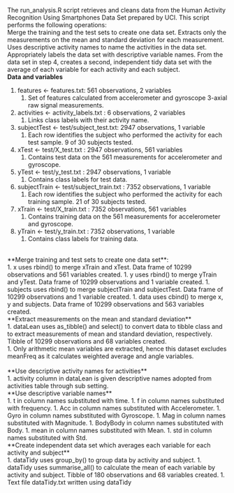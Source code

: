 The run_analysis.R script retrieves and cleans data from the Human Activity Recognition Using Smartphones Data Set prepared by UCI. This script performs the following operations:<br/>
Merge the training and the test sets to create one data set.
Extracts only the measurements on the mean and standard deviation for each measurement.
Uses descriptive activity names to name the activities in the data set.
Appropriately labels the data set with descriptive variable names.
From the data set in step 4, creates a second, independent tidy data set with the average of each variable for each activity and each subject.
<br/>
**Data and variables**<br/>
1. features <- features.txt: 561 observations, 2 variables  
   1. Set of features calculated from accelerometer and gyroscope 3-axial raw signal measurements.
1. activities <- activity_labels.txt : 6 observations, 2 variables  
   1. Links class labels with their activity name.
1. subjectTest <- test/subject_test.txt: 2947 observations, 1 variable  
   1. Each row identifies the subject who performed the activity for each test sample. 9 of 30 subjects tested.
1. xTest <- test/X_test.txt : 2947 observations, 561 variables  
   1. Contains test data on the 561 measurements for accelerometer and gyroscope.
1. yTest <- test/y_test.txt : 2947 observations, 1 variable  
   1. Contains class labels for test data.
1. subjectTrain <- test/subject_train.txt : 7352 observations, 1 variable  
   1. Each row identifies the subject who performed the activity for each training sample. 21 of 30 subjects tested.
1. xTrain <- test/X_train.txt : 7352 observations, 561 variables  
   1. Contains training data on the 561 measurements for accelerometer and gyroscope.
1. yTrain <- test/y_train.txt : 7352 observations, 1 variable  
   1. Contains class labels for training data.
<br/>
**Merge training and test sets to create one data set**:<br/>
1. x uses rbind() to merge xTrain and xTest. Data frame of 10299 observations and 561 variables created.
1. y uses rbind() to merge yTrain and yTest. Data frame of 10299 observations and 1 variable created.
1. subjects uses rbind() to merge subjectTrain and subjectTest. Data frame of 10299 observations and 1 variable created.
1. data uses cbind() to merge x, y and subjects. Data frame of 10299 observations and 563 variables created.
<br/>
**Extract measurements on the mean and standard deviation**<br/>
1. dataLean uses as_tibble() and select() to convert data to tibble class and to extract measurements of mean and standard deviation, respectively. Tibble of 10299 observations and 68 variables created.<br/>
1. Only arithmetic mean variables are extracted, hence this dataset excludes meanFreq as it calculates weighted average and angle variables.<br/>
<br/>
**Use descriptive activity names for activities**<br/>
1. activity column in dataLean is given descriptive names adopted from activities table through sub setting.
<br/>
**Use descriptive variable names**<br/>
1. t in column names substituted with time.  
1. f in column names substituted with frequency.  
1. Acc in column names substituted with Accelerometer.  
1. Gyro in column names substituted with Gyroscope.  
1. Mag in column names substituted with Magnitude.  
1. BodyBody in column names substituted with Body.  
1. mean in column names substituted with Mean.  
1. std in column names substituted with Std.  
<br/>
**Create independent data set which averages each variable for each activity and subject**<br/>
1. dataTidy uses group_by() to group data by activity and subject.
1. dataTidy uses summarise_all() to calculate the mean of each variable by activity and subject. Tibble of 180 observations and 68 variables created.
1. Text file dataTidy.txt written using dataTidy
